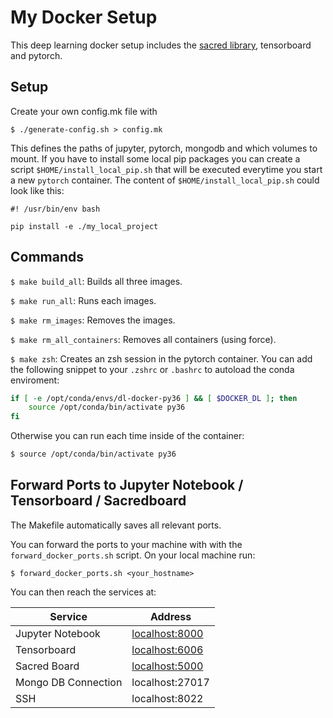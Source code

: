 # My Docker Setup

This deep learning docker setup includes the [sacred library](https://sacred.readthedocs.io/en/latest/), tensorboard and pytorch.

## Setup

Create your own config.mk file with

```
$ ./generate-config.sh > config.mk
```

This defines the paths of jupyter, pytorch, mongodb and which volumes to mount.
If you have to install some local pip packages you can create a script
`$HOME/install_local_pip.sh` that will be executed everytime you start a new `pytorch` container.
The content of `$HOME/install_local_pip.sh` could look like this:

```
#! /usr/bin/env bash

pip install -e ./my_local_project
```


## Commands

`$ make build_all`: Builds all three images.

`$ make run_all`: Runs each images.

`$ make rm_images`: Removes the images.

`$ make rm_all_containers`: Removes all containers (using force).

`$ make zsh`: Creates an zsh session in the pytorch container. You can add the following snippet to your `.zshrc` or `.bashrc` to autoload the conda enviroment:

```bash
if [ -e /opt/conda/envs/dl-docker-py36 ] && [ $DOCKER_DL ]; then
    source /opt/conda/bin/activate py36
fi
```

Otherwise you can run each time inside of the container:
```bash
$ source /opt/conda/bin/activate py36
```

## Forward Ports to Jupyter Notebook / Tensorboard / Sacredboard

The Makefile automatically saves all relevant ports.

You can forward the ports to your machine with with the `forward_docker_ports.sh` script.  On your local machine run:

```
$ forward_docker_ports.sh <your_hostname>
```

You can then reach the services at:

| Service | Address |
|---------|---------|
| Jupyter Notebook  | [localhost:8000](http://localhost:8000/) |
| Tensorboard       | [localhost:6006](http://localhost:6006/) |
| Sacred Board      | [localhost:5000](http://localhost:5000/) |
| Mongo DB Connection | localhost:27017 |
| SSH | localhost:8022 |

